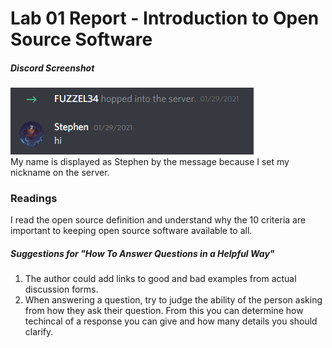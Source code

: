 # Lab 01 Report - Introduction to Open Source Software

##### Discord Screenshot
<img src="discord.PNG" alt="discord"/><br />
My name is displayed as Stephen by the message because I set my nickname on the server.

### Readings
I read the open source definition and understand why the 10 criteria are important to keeping open source software available to all.

##### Suggestions for "How To Answer Questions in a Helpful Way"
1. The author could add links to good and bad examples from actual discussion forms.
2. When answering a question, try to judge the ability of the person asking from how they ask their question. From this you can determine how techincal of a response you can give and how many details you should clarify.
